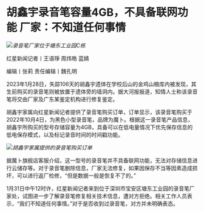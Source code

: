 # 胡鑫宇录音笔容量4GB，不具备联网功能 厂家：不知道任何事情

![](https://inews.gtimg.com/newsapp_bt/0/15635909727/1000)_录音笔厂家位于塘东工业园C栋_

红星新闻记者丨王语琤 周炜皓 蓝婧

编辑丨张莉 责任编辑丨魏孔明

2023年1月28日，失踪106天的胡鑫宇遗体在学校后山的金鸡山粮库内被发现，其生前购买的录音笔则被放置于遗体旁的墙洞内。据大河报报道，知情人士称该录音笔将交由厂家及广东某鉴定机构进行修复鉴定。

胡鑫宇家属向红星新闻记者提供了录音笔购买订单，订单显示，该录音笔购买于2022年10月4日，为黑色小型录音笔，品牌为魔卜。根据这一录音笔产品信息，胡鑫宇所购买的型号存储容量为4GB，具备可以在低电量情况下优先保存信息的低电保存模式，以及标记录音时间的时间戳功能。

![](https://inews.gtimg.com/newsapp_bt/0/15635909735/1000)_胡鑫宇家属提供的录音笔购买订单_

据魔卜旗舰店客服介绍，这一型号的录音笔并不具备联网功能，无法对存储信息进行云储存等。对于录音笔删除信息，厂家无法修复，如果因保存不当等因素造成损坏，可以进行返厂检修，“但是数据一般是恢复不了的。”

1月31日中午12时许，红星新闻记者来到位于深圳市宝安区塘东工业园的录音笔厂家处，试图进一步了解录音笔修复相关技术信息，遭对方拒绝。相关工作人员表示，“我们不知道任何事情。”对于是否收到过录音笔，对方并未明确表态。

